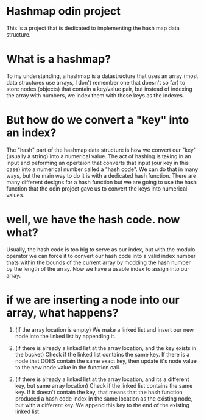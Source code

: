 # Hashmap odin project
This is a project that is dedicated to implementing the hash map data structure. 

# What is a hashmap? 
To my understanding, a hashmap is a datastructure that uses an array (most data structures 
use arrays, I don't remember one that doesn't so far) to store nodes (objects) that 
contain a key/value pair, but instead of indexing the array with numbers, we index them with 
those keys as the indexes. 

# But how do we convert a "key" into an index? 
The "hash" part of the hashmap data structure is how we convert our "key" (usually a string) 
into a numerical value. The act of hashing is taking in an input and peforming an opertaion
that converts that input (our key in this case) into a numerical number called a "hash code". 
We can do that in many ways, but the main way to do it is with a dedicated hash function. 
There are many different designs for a hash function but we are going to use the hash function 
that the odin project gave us to convert the keys into numerical values. 

# well, we have the hash code. now what? 
Usually, the hash code is too big to serve as our index, but with the modulo operator we 
can force it to convert our hash code into a valid index number thats within the bounds 
of the current array by modding the hash number by the length of the array. Now we have a 
usable index to assign into our array.

# if we are inserting a node into our array, what happens?
1. (if the array location is empty) We make a linked list and insert our new node into the 
linked list by appending it. 

2. (if there is already a linked list at the array location, and the key exists in the bucket) 
Check if the linked list contains the same key. If there is a node that DOES contain the same exact key, 
then update it's node value to the new node value in the function call. 

3. (if there is already a linked list at the array location, and its a different key, but same array location)
Check if the linked list contains the same key. If it doesn't contain the key, that means that the hash function 
produced a hash code index in the same location as the existing node, but with a different key. We append this 
key to the end of the existing linked list. 
